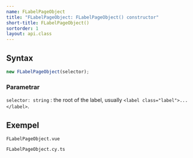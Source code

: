 ```yaml
---
name: FLabelPageObject
title: "FLabelPageObject: FLabelPageObject() constructor"
short-title: FLabelPageObject()
sortorder: 1
layout: api.class
---
```


## Syntax

```ts nocompile nolint
new FLabelPageObject(selector);
```

### Parametrar

`selector: string`
: the root of the label, usually `<label class="label">...</label>`.

## Exempel

```import static
FLabelPageObject.vue
```

```import
FLabelPageObject.cy.ts
```

